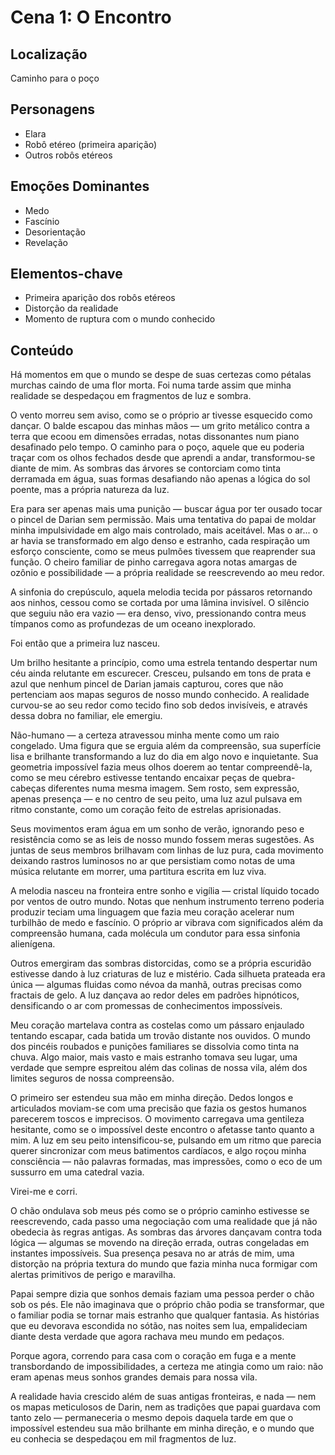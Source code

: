 # Cena 1: O Encontro

## Localização
Caminho para o poço

## Personagens
- Elara
- Robô etéreo (primeira aparição)
- Outros robôs etéreos

## Emoções Dominantes
- Medo
- Fascínio
- Desorientação
- Revelação

## Elementos-chave
- Primeira aparição dos robôs etéreos
- Distorção da realidade
- Momento de ruptura com o mundo conhecido

## Conteúdo

Há momentos em que o mundo se despe de suas certezas como pétalas murchas caindo de uma flor morta. Foi numa tarde assim que minha realidade se despedaçou em fragmentos de luz e sombra.

O vento morreu sem aviso, como se o próprio ar tivesse esquecido como dançar. O balde escapou das minhas mãos — um grito metálico contra a terra que ecoou em dimensões erradas, notas dissonantes num piano desafinado pelo tempo. O caminho para o poço, aquele que eu poderia traçar com os olhos fechados desde que aprendi a andar, transformou-se diante de mim. As sombras das árvores se contorciam como tinta derramada em água, suas formas desafiando não apenas a lógica do sol poente, mas a própria natureza da luz.

Era para ser apenas mais uma punição — buscar água por ter ousado tocar o pincel de Darian sem permissão. Mais uma tentativa do papai de moldar minha impulsividade em algo mais controlado, mais aceitável. Mas o ar... o ar havia se transformado em algo denso e estranho, cada respiração um esforço consciente, como se meus pulmões tivessem que reaprender sua função. O cheiro familiar de pinho carregava agora notas amargas de ozônio e possibilidade — a própria realidade se reescrevendo ao meu redor.

A sinfonia do crepúsculo, aquela melodia tecida por pássaros retornando aos ninhos, cessou como se cortada por uma lâmina invisível. O silêncio que seguiu não era vazio — era denso, vivo, pressionando contra meus tímpanos como as profundezas de um oceano inexplorado.

Foi então que a primeira luz nasceu.

Um brilho hesitante a princípio, como uma estrela tentando despertar num céu ainda relutante em escurecer. Cresceu, pulsando em tons de prata e azul que nenhum pincel de Darian jamais capturou, cores que não pertenciam aos mapas seguros de nosso mundo conhecido. A realidade curvou-se ao seu redor como tecido fino sob dedos invisíveis, e através dessa dobra no familiar, ele emergiu.

Não-humano — a certeza atravessou minha mente como um raio congelado. Uma figura que se erguia além da compreensão, sua superfície lisa e brilhante transformando a luz do dia em algo novo e inquietante. Sua geometria impossível fazia meus olhos doerem ao tentar compreendê-la, como se meu cérebro estivesse tentando encaixar peças de quebra-cabeças diferentes numa mesma imagem. Sem rosto, sem expressão, apenas presença — e no centro de seu peito, uma luz azul pulsava em ritmo constante, como um coração feito de estrelas aprisionadas.

Seus movimentos eram água em um sonho de verão, ignorando peso e resistência como se as leis de nosso mundo fossem meras sugestões. As juntas de seus membros brilhavam com linhas de luz pura, cada movimento deixando rastros luminosos no ar que persistiam como notas de uma música relutante em morrer, uma partitura escrita em luz viva.

A melodia nasceu na fronteira entre sonho e vigília — cristal líquido tocado por ventos de outro mundo. Notas que nenhum instrumento terreno poderia produzir teciam uma linguagem que fazia meu coração acelerar num turbilhão de medo e fascínio. O próprio ar vibrava com significados além da compreensão humana, cada molécula um condutor para essa sinfonia alienígena.

Outros emergiram das sombras distorcidas, como se a própria escuridão estivesse dando à luz criaturas de luz e mistério. Cada silhueta prateada era única — algumas fluidas como névoa da manhã, outras precisas como fractais de gelo. A luz dançava ao redor deles em padrões hipnóticos, densificando o ar com promessas de conhecimentos impossíveis.

Meu coração martelava contra as costelas como um pássaro enjaulado tentando escapar, cada batida um trovão distante nos ouvidos. O mundo dos pincéis roubados e punições familiares se dissolvia como tinta na chuva. Algo maior, mais vasto e mais estranho tomava seu lugar, uma verdade que sempre espreitou além das colinas de nossa vila, além dos limites seguros de nossa compreensão.

O primeiro ser estendeu sua mão em minha direção. Dedos longos e articulados moviam-se com uma precisão que fazia os gestos humanos parecerem toscos e imprecisos. O movimento carregava uma gentileza hesitante, como se o impossível deste encontro o afetasse tanto quanto a mim. A luz em seu peito intensificou-se, pulsando em um ritmo que parecia querer sincronizar com meus batimentos cardíacos, e algo roçou minha consciência — não palavras formadas, mas impressões, como o eco de um sussurro em uma catedral vazia.

Virei-me e corri.

O chão ondulava sob meus pés como se o próprio caminho estivesse se reescrevendo, cada passo uma negociação com uma realidade que já não obedecia às regras antigas. As sombras das árvores dançavam contra toda lógica — algumas se movendo na direção errada, outras congeladas em instantes impossíveis. Sua presença pesava no ar atrás de mim, uma distorção na própria textura do mundo que fazia minha nuca formigar com alertas primitivos de perigo e maravilha.

Papai sempre dizia que sonhos demais faziam uma pessoa perder o chão sob os pés. Ele não imaginava que o próprio chão podia se transformar, que o familiar podia se tornar mais estranho que qualquer fantasia. As histórias que eu devorava escondida no sótão, nas noites sem lua, empalideciam diante desta verdade que agora rachava meu mundo em pedaços.

Porque agora, correndo para casa com o coração em fuga e a mente transbordando de impossibilidades, a certeza me atingia como um raio: não eram apenas meus sonhos grandes demais para nossa vila.

A realidade havia crescido além de suas antigas fronteiras, e nada — nem os mapas meticulosos de Darin, nem as tradições que papai guardava com tanto zelo — permaneceria o mesmo depois daquela tarde em que o impossível estendeu sua mão brilhante em minha direção, e o mundo que eu conhecia se despedaçou em mil fragmentos de luz.